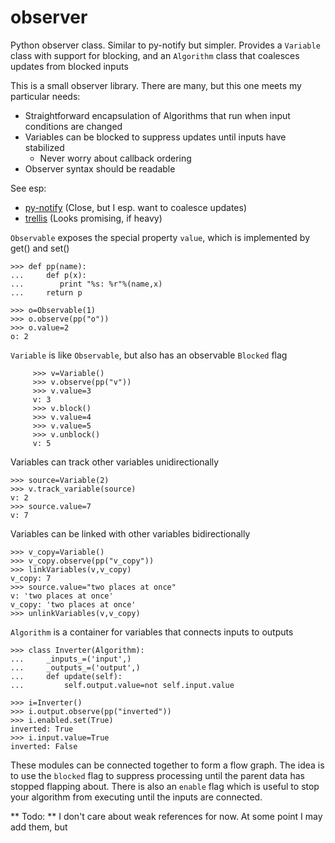 observer
========

Python observer class. Similar to py-notify but simpler. Provides a `Variable` class with support for blocking, and an `Algorithm` class that coalesces updates from blocked inputs

This is a small observer library. There are many, but this one meets my particular needs:

- Straightforward encapsulation of Algorithms that run when input conditions are changed
- Variables can be blocked to suppress updates until inputs have stabilized
	- Never worry about callback ordering
- Observer syntax should be readable

See esp: 

- [py-notify](http://home.gna.org/py-notify/)              (Close, but I esp. want to coalesce updates)
- [trellis](https://pypi.python.org/pypi/Trellis/0.7a2)    (Looks promising, if heavy)


`Observable` exposes the special property `value`, which is implemented by get() and set()

```pycon
>>> def pp(name):
...     def p(x):
...        print "%s: %r"%(name,x)
...     return p

>>> o=Observable(1)
>>> o.observe(pp("o"))
>>> o.value=2
o: 2
```

`Variable` is like `Observable`, but also has an observable `Blocked` flag
 
```pycon
     >>> v=Variable()
     >>> v.observe(pp("v"))
     >>> v.value=3
     v: 3
     >>> v.block()
     >>> v.value=4
     >>> v.value=5
     >>> v.unblock()
     v: 5
```

Variables can track other variables unidirectionally

    >>> source=Variable(2)
    >>> v.track_variable(source)
    v: 2
    >>> source.value=7
    v: 7

Variables can be linked with other variables bidirectionally

    >>> v_copy=Variable()
    >>> v_copy.observe(pp("v_copy"))
    >>> linkVariables(v,v_copy)
    v_copy: 7
    >>> source.value="two places at once"
    v: 'two places at once'
    v_copy: 'two places at once'
    >>> unlinkVariables(v,v_copy)


`Algorithm` is a container for variables that connects inputs to outputs

    >>> class Inverter(Algorithm):
    ...     _inputs_=('input',)
    ...     _outputs_=('output',)
    ...     def update(self):
    ...         self.output.value=not self.input.value
     
    >>> i=Inverter()
    >>> i.output.observe(pp("inverted"))
    >>> i.enabled.set(True)
    inverted: True
    >>> i.input.value=True
    inverted: False
 
These modules can be connected together to form a flow graph. The idea is to
use the `blocked` flag to suppress processing until the parent data has stopped
flapping about. There is also an `enable` flag which is useful to stop your
algorithm from executing until the inputs are connected.

** Todo: ** I don't care about weak references for now. At some point I may add them, but 

